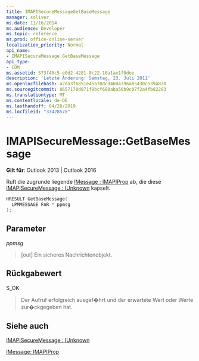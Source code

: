 ```yaml
---
title: IMAPISecureMessageGetBaseMessage
manager: soliver
ms.date: 11/16/2014
ms.audience: Developer
ms.topic: reference
ms.prod: office-online-server
localization_priority: Normal
api_name:
- IMAPISecureMessage.GetBaseMessage
api_type:
- COM
ms.assetid: 573f40c5-e0d2-4281-8c22-10a1ae1f0dee
description: 'Letzte Änderung: Samstag, 23. Juli 2011'
ms.openlocfilehash: a2da3f6851e45a70dcd4604396a85430c539a830
ms.sourcegitcommit: 8657170d071f9bcf680aba50b9c07f2a4fb82283
ms.translationtype: MT
ms.contentlocale: de-DE
ms.lasthandoff: 04/28/2019
ms.locfileid: "33428578"
---
```

# <a name="imapisecuremessagegetbasemessage"></a>IMAPISecureMessage::GetBaseMessage

  
  
**Gilt für**: Outlook 2013 | Outlook 2016 
  
Ruft die zugrunde liegende [IMessage : IMAPIProp](imessageimapiprop.md) ab, die diese [IMAPISecureMessage : IUnknown](imapisecuremessageiunknown.md) kapselt. 
  
```cpp
HRESULT GetBaseMessage(
  LPMMESSAGE FAR * ppmsg
);
```

## <a name="parameters"></a>Parameter

 _ppmsg_
  
> [out] Ein sicheres Nachrichtenobjekt.
    
## <a name="return-value"></a>Rückgabewert

S_OK
  
> Der Aufruf erfolgreich ausgef�hrt und der erwartete Wert oder Werte zur�ckgegeben hat.
    
## <a name="see-also"></a>Siehe auch



[IMAPISecureMessage : IUnknown](imapisecuremessageiunknown.md)
  
[IMessage: IMAPIProp](imessageimapiprop.md)

